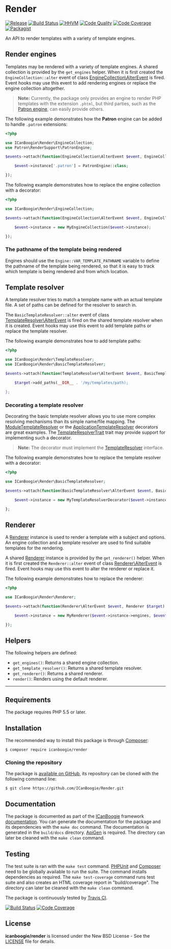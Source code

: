# Render

[![Release](https://img.shields.io/packagist/v/icanboogie/render.svg)](https://github.com/ICanBoogie/Render/releases)
[![Build Status](https://img.shields.io/travis/ICanBoogie/Render/master.svg)](http://travis-ci.org/ICanBoogie/Render)
[![HHVM](https://img.shields.io/hhvm/icanboogie/render.svg)](http://hhvm.h4cc.de/package/icanboogie/render)
[![Code Quality](https://img.shields.io/scrutinizer/g/ICanBoogie/Render/master.svg)](https://scrutinizer-ci.com/g/ICanBoogie/Render)
[![Code Coverage](https://img.shields.io/coveralls/ICanBoogie/Render/master.svg)](https://coveralls.io/r/ICanBoogie/Render)
[![Packagist](https://img.shields.io/packagist/dt/icanboogie/render.svg)](https://packagist.org/packages/icanboogie/render)

An API to render templates with a variety of template engines.





## Render engines

Templates may be rendered with a variety of template engines. A shared collection is provided by
the `get_engines` helper. When it is first created the `EngineCollection::alter` event of class
[EngineCollection\AlterEvent][] is fired. Event hooks may use this event to add rendering engines
or replace the engine collection altogether.

> **Note:** Currently, the package only provides an engine to render PHP templates with the extension
`.phtml`, but third parties, such as the [Patron engine][], can easily provide others.

The following example demonstrates how the **Patron** engine can be added to handle `.patron`
extensions:

```php
<?php

use ICanBoogie\Render\EngineCollection;
use Patron\RenderSupport\PatronEngine;

$events->attach(function(EngineCollection\AlterEvent $event, EngineCollection $target) {

	$event->instance['.patron'] = PatronEngine::class;

});
```

The following example demonstrates how to replace the engine collection with a decorator:

```php
<?php

use ICanBoogie\Render\EngineCollection;

$events->attach(function(EngineCollection\AlterEvent $event, EngineCollection $target) {

	$event->instance = new MyEngineCollection($event->instance);

});
```




### The pathname of the template being rendered

Engines should use the `Engine::VAR_TEMPLATE_PATHNAME` variable to define the pathname of the
template being rendered, so that it is easy to track which template is being rendered and from
which location.





## Template resolver

A template resolver tries to match a template name with an actual template file. A set of paths
can be defined for the resolver to search in.

The `BasicTemplateResolver::alter` event of class [TemplateResolver\AlterEvent][] is fired on the
shared template resolver when it is created. Event hooks may use this event to add template paths
or replace the template resolver.

The following example demonstrates how to add template paths:

```php
<?php

use ICanBoogie\Render\TemplateResolver;
use ICanBoogie\Render\BasicTemplateResolver;

$events->attach(function(TemplateResolver\AlterEvent $event, BasicTemplateResolver $target) {

	$target->add_paths(__DIR__ . '/my/templates/path);

};
```





### Decorating a template resolver

Decorating the basic template resolver allows you to use more complex resolving mechanisms than
its simple name/file mapping. The [ModuleTemplateResolver][] or
the [ApplicationTemplateResolver][] decorators are great examples. The [TemplateResolverTrait][]
trait may provide support  for implementing such a decorator.

> **Note:** The decorator must implement the [TemplateResolver][] interface.

The following example demonstrates how to replace the template resolver with a decorator:

```php
<?php

use ICanBoogie\Render\BasicTemplateResolver;

$events->attach(function(BasicTemplateResolver\AlterEvent $event, BasicTemplateResolver $target) {

	$event->instance = new MyTemplateResolverDecorator($event->instance);

};
```





## Renderer

A [Renderer][] instance is used to render a template with a subject and options. An engine
collection and a template resolver are used to find suitable templates for the rendering.

A shared [Renderer][] instance is provided by the `get_renderer()` helper. When it is first
created the `Renderer::alter` event of class [Renderer\AlterEvent][] is fired. Event hooks may use
this event to alter the renderer or replace it.

The following example demonstrates how to replace the renderer:

```php
<?php

use ICanBoogie\Render\Renderer;

$events->attach(function(Renderer\AlterEvent $event, Renderer $target) {

	$event->instance = new MyRenderer($event->instance->engines, $event->instance->template_resolver);

});
```





## Helpers

The following helpers are defined:

- `get_engines()`: Returns a shared engine collection.
- `get_template_resolver()`: Returns a shared template resolver.
- `get_renderer()`: Returns a shared renderer.
- `render()`: Renders using the default renderer.





----------





## Requirements

The package requires PHP 5.5 or later.





## Installation

The recommended way to install this package is through [Composer](http://getcomposer.org/):

```
$ composer require icanboogie/render
```





### Cloning the repository

The package is [available on GitHub](https://github.com/ICanBoogie/Render), its repository can
be cloned with the following command line:

	$ git clone https://github.com/ICanBoogie/Render.git





## Documentation

The package is documented as part of the [ICanBoogie][] framework
[documentation][]. You can generate the documentation for the package and its dependencies with
the `make doc` command. The documentation is generated in the `build/docs` directory.
[ApiGen](http://apigen.org/) is required. The directory can later be cleaned with
the `make clean` command.





## Testing

The test suite is ran with the `make test` command. [PHPUnit](https://phpunit.de/) and
[Composer](http://getcomposer.org/) need to be globally available to run the suite.
The command installs dependencies as required. The `make test-coverage` command runs test suite
and also creates an HTML coverage report in "build/coverage". The directory can later be cleaned
with the `make clean` command.

The package is continuously tested by [Travis CI](http://about.travis-ci.org/).

[![Build Status](https://img.shields.io/travis/ICanBoogie/Render/master.svg)](https://travis-ci.org/ICanBoogie/Render)
[![Code Coverage](https://img.shields.io/coveralls/ICanBoogie/Render/master.svg)](https://coveralls.io/r/ICanBoogie/Render)





## License

**icanboogie/render** is licensed under the New BSD License - See the [LICENSE](LICENSE) file for details.





[ApplicationTemplateResolver]: http://api.icanboogie.org/bind-render/0.4/class-ICanBoogie.Binding.Render.ApplicationTemplateResolver.html
[ModuleTemplateResolver]:      http://api.icanboogie.org/module/2.3/class-ICanBoogie.Module.ModuleTemplateResolver.html
[documentation]:               http://api.icanboogie.org/render/0.5/
[EngineCollection\AlterEvent]: http://api.icanboogie.org/render/0.5/class-ICanBoogie.Render.EngineCollection.AlterEvent.html
[TemplateResolver\AlterEvent]: http://api.icanboogie.org/render/0.5/class-ICanBoogie.Render.TemplateResolver.AlterEvent.html
[Renderer]:                    http://api.icanboogie.org/render/0.5/class-ICanBoogie.Render.Renderer.AlterEvent.html
[Renderer\AlterEvent]:         http://api.icanboogie.org/render/0.5/class-ICanBoogie.Render.Renderer.AlterEvent.html
[TemplateResolver]:            http://api.icanboogie.org/render/0.5/class-ICanBoogie.Render.TemplateResolver.AlterEvent.html
[TemplateResolverTrait]:       http://api.icanboogie.org/render/0.5/class-ICanBoogie.Render.TemplateResolverTrait.AlterEvent.html
[ICanBoogie]:                  https://github.com/ICanBoogie\ICanBoogie
[Patron engine]:               https://github.com/Icybee/PatronViewSupport
